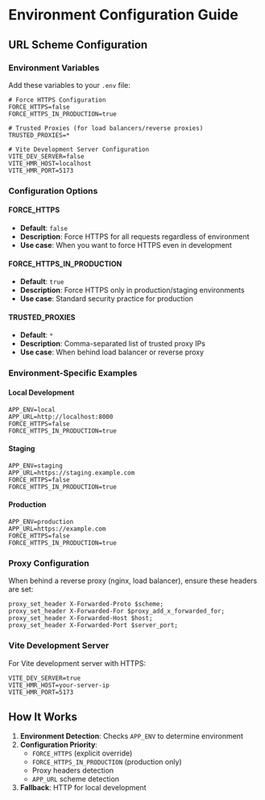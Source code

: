 # Environment Configuration Guide

## URL Scheme Configuration

### Environment Variables

Add these variables to your `.env` file:

```env
# Force HTTPS Configuration
FORCE_HTTPS=false
FORCE_HTTPS_IN_PRODUCTION=true

# Trusted Proxies (for load balancers/reverse proxies)
TRUSTED_PROXIES=*

# Vite Development Server Configuration
VITE_DEV_SERVER=false
VITE_HMR_HOST=localhost
VITE_HMR_PORT=5173
```

### Configuration Options

#### FORCE_HTTPS

- **Default**: `false`
- **Description**: Force HTTPS for all requests regardless of environment
- **Use case**: When you want to force HTTPS even in development

#### FORCE_HTTPS_IN_PRODUCTION

- **Default**: `true`
- **Description**: Force HTTPS only in production/staging environments
- **Use case**: Standard security practice for production

#### TRUSTED_PROXIES

- **Default**: `*`
- **Description**: Comma-separated list of trusted proxy IPs
- **Use case**: When behind load balancer or reverse proxy

### Environment-Specific Examples

#### Local Development

```env
APP_ENV=local
APP_URL=http://localhost:8000
FORCE_HTTPS=false
FORCE_HTTPS_IN_PRODUCTION=true
```

#### Staging

```env
APP_ENV=staging
APP_URL=https://staging.example.com
FORCE_HTTPS=false
FORCE_HTTPS_IN_PRODUCTION=true
```

#### Production

```env
APP_ENV=production
APP_URL=https://example.com
FORCE_HTTPS=false
FORCE_HTTPS_IN_PRODUCTION=true
```

### Proxy Configuration

When behind a reverse proxy (nginx, load balancer), ensure these headers are set:

```nginx
proxy_set_header X-Forwarded-Proto $scheme;
proxy_set_header X-Forwarded-For $proxy_add_x_forwarded_for;
proxy_set_header X-Forwarded-Host $host;
proxy_set_header X-Forwarded-Port $server_port;
```

### Vite Development Server

For Vite development server with HTTPS:

```env
VITE_DEV_SERVER=true
VITE_HMR_HOST=your-server-ip
VITE_HMR_PORT=5173
```

## How It Works

1. **Environment Detection**: Checks `APP_ENV` to determine environment
2. **Configuration Priority**:
    - `FORCE_HTTPS` (explicit override)
    - `FORCE_HTTPS_IN_PRODUCTION` (production only)
    - Proxy headers detection
    - `APP_URL` scheme detection
3. **Fallback**: HTTP for local development
